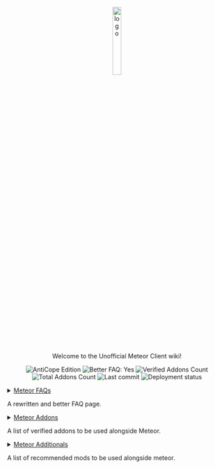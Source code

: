 <p align="center">
  <img src="https://avatars.githubusercontent.com/u/88768753?s=200&v=4" alt="logo" width="20%"/>
</p>
<p align="center">
  Welcome to the Unofficial Meteor Client wiki!
</p>
<div align="center">
  <img src="https://img.shields.io/badge/AntiCope-Edition-orange" alt="AntiCope Edition">
  <img src="https://img.shields.io/badge/Better%20FAQ%20page-Yes-brightgreen" alt="Better FAQ: Yes">
  <img src="https://img.shields.io/badge/Verified%20Addons-9-blue" alt="Verified Addons Count">
  <img src="https://img.shields.io/badge/Total%20Addons-30-blueviolet" alt="Total Addons Count">
  <img src="https://img.shields.io/github/last-commit/AntiCope/meteor-lists" alt="Last commit">
  <img src="https://img.shields.io/github/deployments/AntiCope/meteor-lists/github-pages?label=github-pages" alt="Deployment status">
</div>
<p> </p>

<details>
  <summary><a href="pages/MeteorFAQ.md">Meteor FAQs</a>

  A rewritten and better FAQ page.
  </summary>

  - [NoteBot Guide](pages/faq/NoteBotGuide.md) | A guide on how to use notebot.
  - [Swarm Guide](pages/faq/SwarmGuide.md) | A guide on how to use the Swarm System.
</details>

<details>
  <summary><a href="pages/MeteorAddons.md">Meteor Addons</a>

  A list of verified addons to be used alongside Meteor.
  </summary>

  - [Unverified Addons](pages/addons/UnverifiedAddons.md) | List of **unverified** addons indexed by Github
</details>

<details>
  <summary><a href="pages/MeteorAdditionals.md">Meteor Additionals</a>

  A list of recommended mods to be used alongside meteor.
  </summary>
</details>
